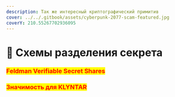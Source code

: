 ```yaml
---
description: Так же интересный криптографический примитив
cover: ../../.gitbook/assets/cyberpunk-2077-scam-featured.jpg
coverY: 210.55267702936095
---
```


# 🤫 Схемы разделения секрета

### <mark style="color:red;">**Feldman Verifiable Secret Shares**</mark>

### <mark style="color:red;">**Значимость для KLYNTAR**</mark>
